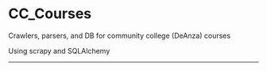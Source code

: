 # CC_Courses
Crawlers, parsers, and DB for community college (DeAnza) courses

Using scrapy and SQLAlchemy

---

